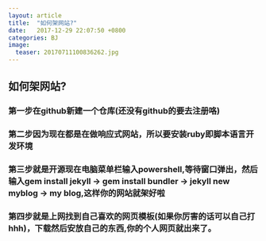 ```yaml
---
layout: article
title:  "如何架网站?"
date:   2017-12-29 22:07:50 +0800
categories: BJ 
image:
  teaser: 20170711100836262.jpg
---
```

## 如何架网站?
### 第一步在github新建一个仓库(还没有github的要去注册咯)
### 第二步因为现在都是在做响应式网站，所以要安装ruby即脚本语言开发环境
### 第三步就是开源现在电脑菜单栏输入powershell,等待窗口弹出，然后输入gem install jekyll → gem install bundler → jekyll new myblog → my blog,这样你的网站就架好啦
### 第四步就是上网找到自己喜欢的网页模板(如果你厉害的话可以自己打hhh)，下载然后安放自己的东西,你的个人网页就出来了。



